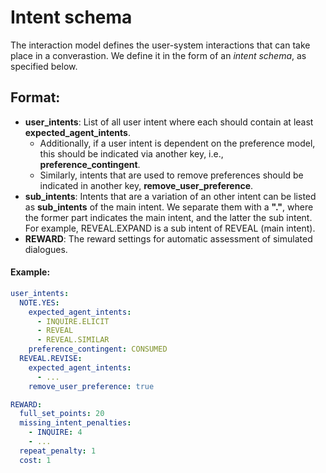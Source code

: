 # Intent schema

The interaction model defines the user-system interactions that can take place in a converastion. We define it in the form of an *intent schema*, as specified below.

## Format:

  * **user_intents**:  List of all user intent where each should contain at least **expected_agent_intents**.
    * Additionally, if a user intent is dependent on the preference model, this should be indicated via another key, i.e., **preference_contingent**.
    * Similarly, intents that are used to remove preferences should be indicated in another key, **remove_user_preference**.
  * **sub_intents**: Intents that are a variation of an other intent can be listed as **sub_intents** of the main intent. We separate them with a **"."**, where the former part indicates the main intent, and the latter the sub intent. For example, REVEAL.EXPAND is a sub intent of REVEAL (main intent).
  * **REWARD**: The reward settings for automatic assessment of simulated dialogues.
#### Example:

```yaml
user_intents:
  NOTE.YES:
    expected_agent_intents:
      - INQUIRE.ELICIT
      - REVEAL
      - REVEAL.SIMILAR
    preference_contingent: CONSUMED
  REVEAL.REVISE:
    expected_agent_intents:
      - ...
    remove_user_preference: true

REWARD:
  full_set_points: 20
  missing_intent_penalties:
    - INQUIRE: 4
    - ...
  repeat_penalty: 1
  cost: 1
```
